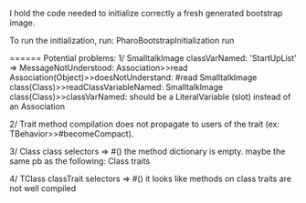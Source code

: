 I hold the code needed to initialize correctly a fresh generated bootstrap image.To run the initialization, run:	PharoBootstrapInitialization run	 ====== Potential problems:1/	SmalltalkImage classVarNamed: 'StartUpList' => 			MessageNotUnderstood: Association>>read			Association(Object)>>doesNotUnderstand: #read			SmalltalkImage class(Class)>>readClassVariableNamed:			SmalltalkImage class(Class)>>classVarNamed:		should be a LiteralVariable (slot) instead of an Association2/	Trait method compilation does not propagate to users of the trait (ex: TBehavior>>#becomeCompact).3/	Class class selectors => #()		the method dictionary is empty.		maybe the same pb as the following: Class traits4/	TClass classTrait selectors => #()		it looks like methods on class traits are not well compiled